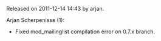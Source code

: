 Released on 2011-12-14 14:43 by arjan.

Arjan Scherpenisse (1):

*   Fixed mod\_mailinglist compilation error on 0.7.x branch.